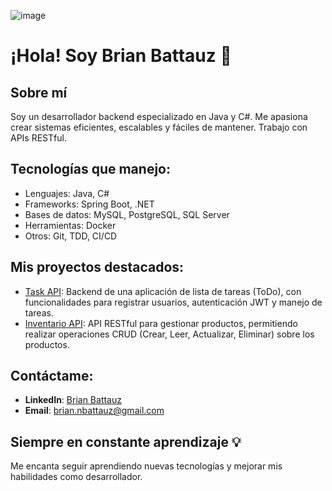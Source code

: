 ![image](https://github.com/user-attachments/assets/57803a38-59ea-4e3e-9047-fd703c9d8720)

# ¡Hola! Soy Brian Battauz 👋

## Sobre mí
Soy un desarrollador backend especializado en Java y C#. Me apasiona crear sistemas eficientes, escalables y fáciles de mantener. Trabajo con APIs RESTful.

## Tecnologías que manejo:
- Lenguajes: Java, C#
- Frameworks: Spring Boot, .NET
- Bases de datos: MySQL, PostgreSQL, SQL Server
- Herramientas: Docker
- Otros: Git, TDD, CI/CD

## Mis proyectos destacados:
- [Task API](https://github.com/Brian13b/tasks-api.git): Backend de una aplicación de lista de tareas (ToDo), con funcionalidades para registrar usuarios, autenticación JWT y manejo de tareas.
- [Inventario API](https://github.com/Brian13b/InventarioAPI.git): API RESTful para gestionar productos, permitiendo realizar operaciones CRUD (Crear, Leer, Actualizar, Eliminar) sobre los productos.

## Contáctame:
- **LinkedIn**: [Brian Battauz](linkedin.com/in/brian-battauz-75691a217/)
- **Email**: brian.nbattauz@gmail.com

## Siempre en constante aprendizaje 💡
Me encanta seguir aprendiendo nuevas tecnologías y mejorar mis habilidades como desarrollador.
